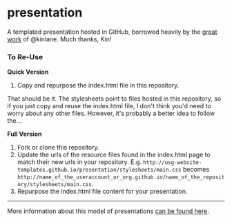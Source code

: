 presentation
============

A templated presentation hosted in GitHub, borrowed heavily by the [great work](https://github.com/kinlane/talks) of @kinlane.  Much thanks, Kin!
  
### To Re-Use  
  
**Quick Version**
1) Copy and repurpose the index.html file in this repository.    
  
That should be it.  The stylesheets point to files hosted in this repository, so if you just copy and reuse the index.html file, I don't think you'd need to worry about any other files.  However, it's probably a better idea to follow the...  

**Full Version**
1) Fork or clone this repository.    
2) Update the urls of the resource files found in the index.html page to match their new urls in your repository.  E.g. `http://usg-website-templates.github.io/presentation/stylesheets/main.css` becomes `http://name_of_the_useraccount_or_org.github.io/name_of_the_repository/stylesheets/main.css`.  
3) Repurpose the index.html file content for your presentation.   

--------------------------
More information about this model of presentations [can be found here](http://gsa.github.io/Open-Data-Collaboration-Sandbox/github_presentations/).  
